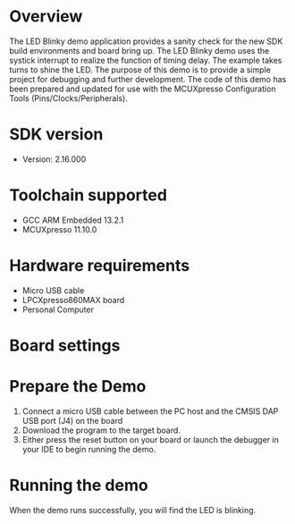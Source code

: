 Overview
========
The LED Blinky demo application provides a sanity check for the new SDK build environments and board bring up. The LED Blinky demo 
uses the systick interrupt to realize the function of timing delay. The example takes turns to shine the LED. The purpose of this 
demo is to provide a simple project for debugging and further development.
The code of this demo has been prepared and updated for use with the MCUXpresso Configuration Tools (Pins/Clocks/Peripherals).

SDK version
===========
- Version: 2.16.000

Toolchain supported
===================
- GCC ARM Embedded  13.2.1
- MCUXpresso  11.10.0

Hardware requirements
=====================
- Micro USB cable
- LPCXpresso860MAX board
- Personal Computer

Board settings
==============

Prepare the Demo
================
1.  Connect a micro USB cable between the PC host and the CMSIS DAP USB port (J4) on the board
2. Download the program to the target board.
3. Either press the reset button on your board or launch the debugger in your IDE to begin running the demo.

Running the demo
================
When the demo runs successfully, you will find the LED is blinking.
